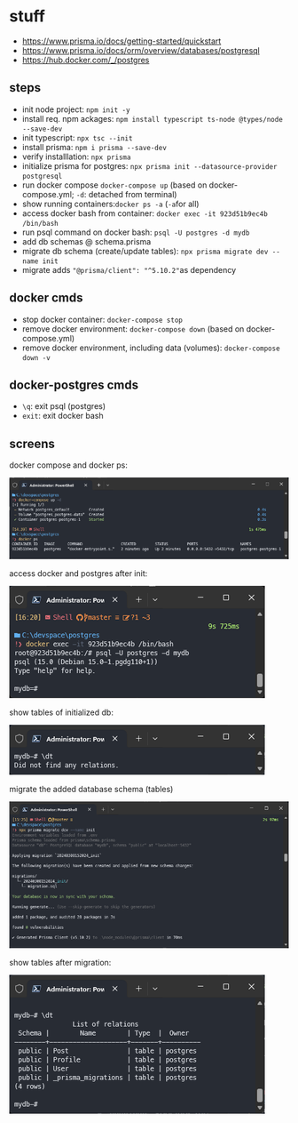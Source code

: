# stuff
- https://www.prisma.io/docs/getting-started/quickstart
- https://www.prisma.io/docs/orm/overview/databases/postgresql
- https://hub.docker.com/_/postgres

## steps
- init node project: `npm init -y`
- install req. npm ackages: `npm install typescript ts-node @types/node --save-dev`
- init typescript: `npx tsc --init`
- install prisma: `npm i prisma --save-dev`
- verify installlation: `npx prisma`
- initialize prisma for postgres: `npx prisma init --datasource-provider postgresql`
- run docker compose `docker-compose up` (based on docker-compose.yml; `-d`: detached from terminal)
- show running containers:`docker ps -a` (`-a`for all)
- access docker bash from container: `docker exec -it 923d51b9ec4b /bin/bash`
- run psql command on docker bash: `psql -U postgres -d mydb`
- add db schemas @ schema.prisma
- migrate db schema (create/update tables): `npx prisma migrate dev --name init`
- migrate adds `"@prisma/client": "^5.10.2"`as dependency

## docker cmds
- stop docker container: `docker-compose stop` 
- remove docker environment: `docker-compose down` (based on docker-compose.yml)
- remove docker environment, including data (volumes): `docker-compose down -v`


## docker-postgres cmds
- `\q`: exit psql (postgres)
- `exit`: exit docker bash

## screens
docker compose and docker ps:

![Alt text](docker-compose-docker-ps.png)

access docker and postgres after init:

![Alt text](access-docker-postgres-bash.png)

show tables of initialized db:

![Alt text](dt-before-migrate.png)

migrate the added database schema (tables)

![Alt text](migration.png)

show tables after migration:

![Alt text](dt-after-migrate.png)
